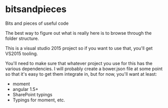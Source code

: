 # bitsandpieces
Bits and pieces of useful code

The best way to figure out what is really here is to browse through the folder structure.

This is a visual studio 2015 project so if you want to use that, you'll get VS2015 tooling. 

You'll need to make sure that whatever project you use for this has the various dependencies. I will probably create a bower.json file at some point so that it's easy to get them integrate in, but for now, you'll want at least:
- moment
- angular 1.5+
- SharePoint typings
- Typings for moment, etc.

